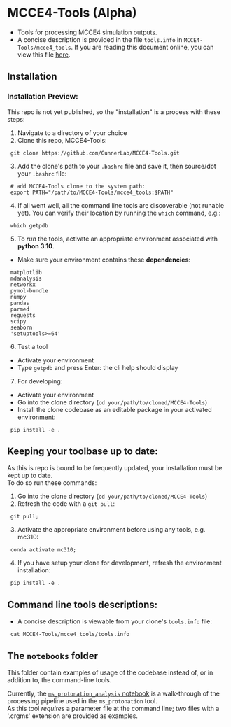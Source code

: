 # MCCE4-Tools (Alpha)
  * Tools for processing MCCE4 simulation outputs.
  * A concise description is provided in the file `tools.info` in `MCCE4-Tools/mcce4_tools`. If you are reading this document online, you can view this file [here](https://raw.githubusercontent.com/GunnerLab/MCCE4-Tools/refs/heads/main/mcce4_tools/tools.info).

## Installation

### Installation Preview:
This repo is not yet published, so the "installation" is a process with these steps:
  1. Navigate to a directory of your choice
  2. Clone this repo, MCCE4-Tools:
  ```
   git clone https://github.com/GunnerLab/MCCE4-Tools.git
  ```

 3. Add the clone's path to your `.bashrc` file and save it, then source/dot your `.bashrc` file:
 ```
  # add MCCE4-Tools clone to the system path:
  export PATH="/path/to/MCCE4-Tools/mcce4_tools:$PATH"
 ```

 4. If all went well, all the command line tools are discoverable (not runable yet). You can verify their location by running the `which` command, e.g.:
 ```
  which getpdb
 ```

 5. To _run_ the tools, activate an appropriate environment associated with __python 3.10__.
   * Make sure your environment contains these __dependencies__:
   ```
    matplotlib
    mdanalysis
    networkx
    pymol-bundle
    numpy
    pandas
    parmed
    requests
    scipy
    seaborn
    'setuptools>=64'
   ```

 6. Test a tool
   * Activate your environment
   * Type `getpdb` and press Enter: the cli help should display

 7. For developing:
   * Activate your environment
   * Go into the clone directory (`cd your/path/to/cloned/MCCE4-Tools`)
   * Install the clone codebase as an editable package in your activated environment:
   ```
    pip install -e .
   ```

## Keeping your toolbase up to date:
As this is repo is bound to be frequently updated, your installation must be kept up to date.  
To do so run these commands:

  1. Go into the clone directory (`cd your/path/to/cloned/MCCE4-Tools`)
  2. Refresh the code with a `git pull`:
  ```
   git pull;
  ```
  3. Activate the appropriate environment before using any tools, e.g. mc310:
  ```
   conda activate mc310;
  ```
  4. If you have setup your clone for development, refresh the environment installation:
  ```
   pip install -e .
  ```

## Command line tools descriptions:
  * A concise description is viewable from your clone's `tools.info` file:
  ``` 
   cat MCCE4-Tools/mcce4_tools/tools.info
  ```

## The `notebooks` folder
This folder contain examples of usage of the codebase instead of, or in addition to, the command-line tools.  

Currently, the [`ms_protonation_analysis` notebook](./notebooks/ms_protonation_analysis.ipynb) is a walk-through of the processing pipeline used in the `ms_protonation` tool.  
As this tool _requires_ a parameter file at the command line; two files with a '.crgms' extension are provided as examples.
